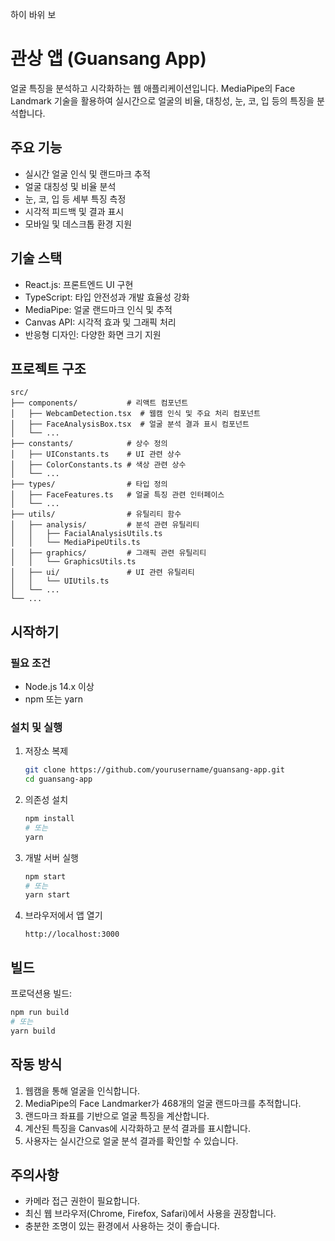 하이 바위 보

# 관상 앱 (Guansang App)

얼굴 특징을 분석하고 시각화하는 웹 애플리케이션입니다. MediaPipe의 Face Landmark 기술을 활용하여 실시간으로 얼굴의 비율, 대칭성, 눈, 코, 입 등의 특징을 분석합니다.

## 주요 기능

- 실시간 얼굴 인식 및 랜드마크 추적
- 얼굴 대칭성 및 비율 분석
- 눈, 코, 입 등 세부 특징 측정
- 시각적 피드백 및 결과 표시
- 모바일 및 데스크톱 환경 지원

## 기술 스택

- React.js: 프론트엔드 UI 구현
- TypeScript: 타입 안전성과 개발 효율성 강화
- MediaPipe: 얼굴 랜드마크 인식 및 추적
- Canvas API: 시각적 효과 및 그래픽 처리
- 반응형 디자인: 다양한 화면 크기 지원

## 프로젝트 구조

```
src/
├── components/           # 리액트 컴포넌트
│   ├── WebcamDetection.tsx  # 웹캠 인식 및 주요 처리 컴포넌트
│   ├── FaceAnalysisBox.tsx  # 얼굴 분석 결과 표시 컴포넌트
│   └── ...
├── constants/            # 상수 정의
│   ├── UIConstants.ts    # UI 관련 상수
│   ├── ColorConstants.ts # 색상 관련 상수
│   └── ...
├── types/                # 타입 정의
│   ├── FaceFeatures.ts   # 얼굴 특징 관련 인터페이스
│   └── ...
├── utils/                # 유틸리티 함수
│   ├── analysis/         # 분석 관련 유틸리티
│   │   ├── FacialAnalysisUtils.ts
│   │   └── MediaPipeUtils.ts
│   ├── graphics/         # 그래픽 관련 유틸리티
│   │   └── GraphicsUtils.ts
│   ├── ui/               # UI 관련 유틸리티
│   │   └── UIUtils.ts
│   └── ...
└── ...
```

## 시작하기

### 필요 조건

- Node.js 14.x 이상
- npm 또는 yarn

### 설치 및 실행

1. 저장소 복제
   ```bash
   git clone https://github.com/yourusername/guansang-app.git
   cd guansang-app
   ```

2. 의존성 설치
   ```bash
   npm install
   # 또는
   yarn
   ```

3. 개발 서버 실행
   ```bash
   npm start
   # 또는
   yarn start
   ```

4. 브라우저에서 앱 열기
   ```
   http://localhost:3000
   ```

## 빌드

프로덕션용 빌드:

```bash
npm run build
# 또는
yarn build
```

## 작동 방식

1. 웹캠을 통해 얼굴을 인식합니다.
2. MediaPipe의 Face Landmarker가 468개의 얼굴 랜드마크를 추적합니다.
3. 랜드마크 좌표를 기반으로 얼굴 특징을 계산합니다.
4. 계산된 특징을 Canvas에 시각화하고 분석 결과를 표시합니다.
5. 사용자는 실시간으로 얼굴 분석 결과를 확인할 수 있습니다.

## 주의사항

- 카메라 접근 권한이 필요합니다.
- 최신 웹 브라우저(Chrome, Firefox, Safari)에서 사용을 권장합니다.
- 충분한 조명이 있는 환경에서 사용하는 것이 좋습니다.
